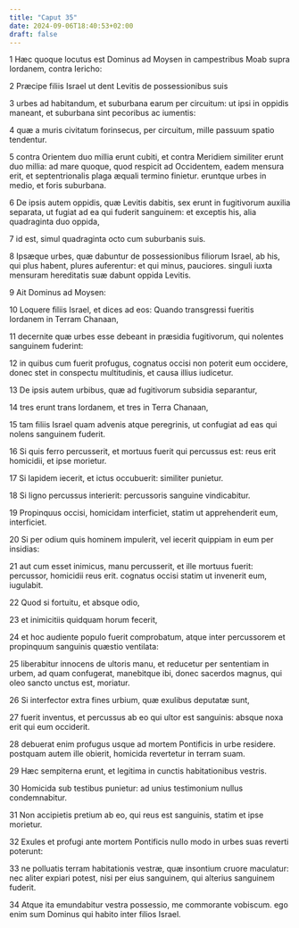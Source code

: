 ```yaml
---
title: "Caput 35"
date: 2024-09-06T18:40:53+02:00
draft: false
---
```




1 Hæc quoque locutus est Dominus ad Moysen in campestribus Moab supra Iordanem, contra Iericho:

2 Præcipe filiis Israel ut dent Levitis de possessionibus suis

3 urbes ad habitandum, et suburbana earum per circuitum: ut ipsi in oppidis maneant, et suburbana sint pecoribus ac iumentis:

4 quæ a muris civitatum forinsecus, per circuitum, mille passuum spatio tendentur.

5 contra Orientem duo millia erunt cubiti, et contra Meridiem similiter erunt duo millia: ad mare quoque, quod respicit ad Occidentem, eadem mensura erit, et septentrionalis plaga æquali termino finietur. eruntque urbes in medio, et foris suburbana.

6 De ipsis autem oppidis, quæ Levitis dabitis, sex erunt in fugitivorum auxilia separata, ut fugiat ad ea qui fuderit sanguinem: et exceptis his, alia quadraginta duo oppida,

7 id est, simul quadraginta octo cum suburbanis suis.

8 Ipsæque urbes, quæ dabuntur de possessionibus filiorum Israel, ab his, qui plus habent, plures auferentur: et qui minus, pauciores. singuli iuxta mensuram hereditatis suæ dabunt oppida Levitis.

9 Ait Dominus ad Moysen:

10 Loquere filiis Israel, et dices ad eos: Quando transgressi fueritis Iordanem in Terram Chanaan,

11 decernite quæ urbes esse debeant in præsidia fugitivorum, qui nolentes sanguinem fuderint:

12 in quibus cum fuerit profugus, cognatus occisi non poterit eum occidere, donec stet in conspectu multitudinis, et causa illius iudicetur.

13 De ipsis autem urbibus, quæ ad fugitivorum subsidia separantur,

14 tres erunt trans Iordanem, et tres in Terra Chanaan,

15 tam filiis Israel quam advenis atque peregrinis, ut confugiat ad eas qui nolens sanguinem fuderit.

16 Si quis ferro percusserit, et mortuus fuerit qui percussus est: reus erit homicidii, et ipse morietur.

17 Si lapidem iecerit, et ictus occubuerit: similiter punietur.

18 Si ligno percussus interierit: percussoris sanguine vindicabitur.

19 Propinquus occisi, homicidam interficiet, statim ut apprehenderit eum, interficiet.

20 Si per odium quis hominem impulerit, vel iecerit quippiam in eum per insidias:

21 aut cum esset inimicus, manu percusserit, et ille mortuus fuerit: percussor, homicidii reus erit. cognatus occisi statim ut invenerit eum, iugulabit.

22 Quod si fortuitu, et absque odio,

23 et inimicitiis quidquam horum fecerit,

24 et hoc audiente populo fuerit comprobatum, atque inter percussorem et propinquum sanguinis quæstio ventilata:

25 liberabitur innocens de ultoris manu, et reducetur per sententiam in urbem, ad quam confugerat, manebitque ibi, donec sacerdos magnus, qui oleo sancto unctus est, moriatur.

26 Si interfector extra fines urbium, quæ exulibus deputatæ sunt,

27 fuerit inventus, et percussus ab eo qui ultor est sanguinis: absque noxa erit qui eum occiderit.

28 debuerat enim profugus usque ad mortem Pontificis in urbe residere. postquam autem ille obierit, homicida revertetur in terram suam.

29 Hæc sempiterna erunt, et legitima in cunctis habitationibus vestris.

30 Homicida sub testibus punietur: ad unius testimonium nullus condemnabitur.

31 Non accipietis pretium ab eo, qui reus est sanguinis, statim et ipse morietur.

32 Exules et profugi ante mortem Pontificis nullo modo in urbes suas reverti poterunt:

33 ne polluatis terram habitationis vestræ, quæ insontium cruore maculatur: nec aliter expiari potest, nisi per eius sanguinem, qui alterius sanguinem fuderit.

34 Atque ita emundabitur vestra possessio, me commorante vobiscum. ego enim sum Dominus qui habito inter filios Israel.

